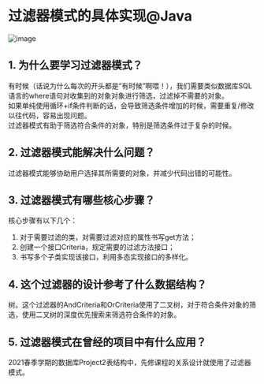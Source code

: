 # 过滤器模式的具体实现@Java
![image](https://user-images.githubusercontent.com/64548919/131213682-f60f577b-a634-479e-bbf1-e9bf055591e4.png)
## 1. 为什么要学习过滤器模式？
有时候（话说为什么每次的开头都是“有时候”啊喂！），我们需要类似数据库SQL语言的where语句对收集到的对象对象进行筛选，过滤掉不需要的对象。      
如果单纯使用循环+if条件判断的话，会导致筛选条件增加的时候，需要重复/修改以往代码，容易出现问题。      
过滤器模式有助于筛选符合条件的对象，特别是筛选条件过于复杂的时候。       
## 2. 过滤器模式能解决什么问题？
过滤器模式能够协助用户选择其所需要的对象，并减少代码出错的可能性。      
## 3. 过滤器模式有哪些核心步骤？
核心步骤有以下几个：     
1. 对于需要过滤的类，对需要过滤对应的属性书写get方法；     
2. 创建一个接口Criteria，规定需要的过滤方法接口；      
3. 书写多个子类实现该接口，利用多态实现接口的多样化。    

## 4. 这个过滤器的设计参考了什么数据结构？
树。这个过滤器的AndCriteria和OrCriteria使用了二叉树，对于符合条件对象的筛选，使用二叉树的深度优先搜索来筛选符合条件的对象。      

## 5. 过滤器模式在曾经的项目中有什么应用？
2021春季学期的数据库Project2表结构中，先修课程的关系设计就使用了过滤器模式。
